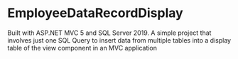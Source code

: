 # EmployeeDataRecordDisplay
Built with ASP.NET MVC 5 and SQL Server 2019. 
A simple project that involves just one SQL Query to insert data from multiple tables into a display table of the view component in an 
MVC application
